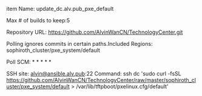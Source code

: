 item Name: update_dc.alv.pub_pxe_default

Max # of builds to keep:5

Repository URL: https://github.com/AlvinWanCN/TechnologyCenter.git

Polling ignores commits in certain paths.Included Regions: sophiroth_cluster/pxe_system/default

Poll SCM: * * * * *

SSH site: alvin@ansible.alv.pub:22
Command: ssh dc 'sudo curl -fsSL https://github.com/AlvinWanCN/TechnologyCenter/raw/master/sophiroth_cluster/pxe_system/default > /var/lib/tftpboot/pxelinux.cfg/default'